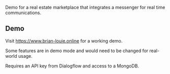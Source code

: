 Demo for a real estate marketplace that integrates a messenger for real time communications.

## Demo
Visit https://www.brian-louie.online for a working demo.

Some features are in demo mode and would need to be changed for real-world usage.

Requires an API key from Dialogflow and access to a MongoDB.
